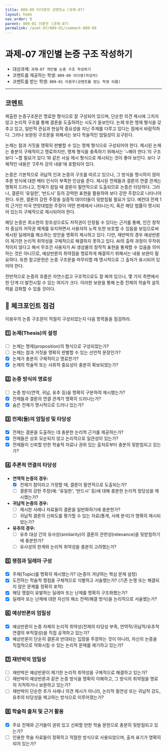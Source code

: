 ```yaml
---
title: 009-09 이다영의 코멘트a (과제-07) 
layout: home
nav_order: 9
parent: 009-01 이용우 (과제-07)
permalink: /asmt-07/009-01/comment-009-09
---
```


# 과제-07 개인별 논증 구조 작성하기

- 대상과제: `과제-07 개인별 논증 구조 작성하기`
- 코멘트를 제공하는 학생: `009-09 이다영(작성자)` 
- 코멘트를 받는 학생: `009-01 이용우(코멘트를 받는 학생 이름)` 

---

## 코멘트

제출한 논증구조문은 명료한 형식으로 잘 구성되어 있으며, 단순한 의견 제시에 그치지 않고 논리적 구조를 통해 결론을 도출하려는 시도가 돋보인다. 논제 또한 명제 형식을 갖추고 있고, 일반적 관심과 현실적 중요성을 지닌 주제를 다루고 있다는 점에서 바람직하다. 그러나 보완된 구조문을 위해서는 보다 학술적인 엄밀성이 요구된다.

논제는 참과 거짓을 명확히 판별할 수 있는 명제 형식으로 구성되어야 한다. 제시된 논제는 충분히 구체적이고 명료하지만, 명제 형식을 충족하기 위해서는 ‘~해야 한다.’의 구조보다 ‘~할 필요가 있다.’와 같은 사실 제시 형식으로 제시되는 것이 좋아 보인다. 보다 구체적인 내용은 ‘2주차 강의 내용’에 포함되어 있다.

논증은 기본적으로 귀납적 인과 논증의 구조를 따르고 있으나, 그 방식을 명시하지 않아 추론 방식에 대한 메타 인식이 부족한 인상을 준다. 제시된 전제들과 결론의 연결 관계는 명확히 드러나고, 전제가 참일 때 결론이 필연적으로 도출되므로 논증은 타당하다. 그러나, 결론이 ‘유일한’, ‘반드시’ 등의 강력한 표현을 활용하여 보다 강한 주장으로 나타나야 한다. 또한, 결론의 강한 주장을 실증적 데이터들이 뒷받침될 필요가 있다. 예컨대 전제 1의 근거인 미국 연방대법원 주장이 어떤 판례에서 나타나는지, 혹은 해당 법률이 명시되어 있는지 구체적으로 제시되어야 한다.

해당 논증은 최소한의 창조성으로도 저작권이 인정될 수 있다는 근거를 통해, 인간 창작자 중심의 저작권 체계를 유지하면서 사용자의 노력 또한 보호할 수 있음을 보임으로써 제시된 딜레마를 해소하는 방안을 명확히 제시하고 있다. 다만, 재반박의 경우 예상반론이 제기한 논리적 취약성을 구체적으로 해결하지 못하고 있다. AI의 출력 과정이 무작위적이지 않다고 해서 무조건 사용자가 AI 생성물의 창작적 표현을 통제할 수 있음을 의미하는 것은 아니므로, 예상반론의 취약점을 명료하게 해결하기 위해서는 내용 보완이 필요하다. 또한 참고문헌은 논증 구조문을 마무리할 때 명시적으로 그 출처가 표시되어 있어야 한다.

전반적으로 논증의 흐름은 자연스럽고 구조적으로도 잘 짜여 있으나, 몇 가지 측면에서 한 단계 더 발전시킬 수 있는 여지가 크다. 이러한 보완을 통해 논증 전체의 학술적 설득력을 강화할 수 있을 것이다.

## 📌 체크포인트 점검

이용우의 논증 구조문이 적절히 구성되었는지 다음 항목들을 점검하라.

### 1️⃣ **논제(Thesis)의 설정**
- [ ] 논제는 명제(proposition)의 형식으로 구성되었는가?
- [ ] 논제는 참과 거짓을 명확히 판별할 수 있는 선언적 문장인가?
- [x] 논제가 충분히 구체적이고 명료한가?
- [x] 논제의 학술적 또는 사회적 중요성이 충분히 확보되었는가?

### 2️⃣ **논증 방식의 명료성**
- [ ] 논증 방식(연역, 귀납, 유추 등)을 명확히 구분하여 제시했는가?
- [x] 전제들과 결론의 연결 관계가 명확히 드러나는가?
- [x] 숨은 전제가 명시적으로 드러나 있는가?

### 3️⃣ **전제(들)의 엄밀성 및 타당성**
- [x] 전제는 결론을 도출하는 데 충분한 논리적 근거를 제공하는가?
- [x] 전제들은 상호 모순되지 않고 논리적으로 일관성이 있는가?
- [x] 전제들이 신뢰할 만한 학술적 자료나 권위 있는 출처로부터 충분히 뒷받침되고 있는가?

### 4️⃣ **추론적 연결의 타당성**
- **연역적 논증의 경우:**
  - [x] 전제가 참이라고 가정할 때, 결론이 필연적으로 도출되는가?
  - [ ] 결론의 강한 주장(예: '유일한', '반드시' 등)에 대해 충분한 논리적 정당성을 제시했는가?

- **귀납적 논증의 경우:**
  - [ ] 제시한 사례나 자료들이 결론을 일반화하기에 충분한가?
  - [ ] 귀납적 결론의 신뢰도를 평가할 수 있는 자료(통계, 사례 분석)가 명확히 제시되었는가?

- **유추의 경우:**
  - [ ] 유추 대상 간의 유사성(similarity)이 결론의 관련성(relevance)을 뒷받침하기에 충분한가?
  - [ ] 유사성의 한계와 논리적 취약성을 충분히 고려했는가?

### 5️⃣ **쟁점과 딜레마 구성**
- [x] 주제(Topic)를 명확히 제시했는가? (논증이 겨냥하는 핵심 문제 설정)
- [x] 도전하는 학술적 쟁점을 구체적으로 식별하고 서술했는가? (기존 논쟁 또는 해결되지 않은 문제를 정확히 포착)
- [x] 해당 쟁점이 유발하는 딜레마 또는 난제를 명확히 구조화했는가?
- [x] 딜레마 또는 난제에 대한 자신의 해소 전략(해결 방식)을 논리적으로 서술했는가?

### 6️⃣ **예상반론의 엄밀성**
- [x] 예상반론이 논증 자체의 논리적 취약성(전제의 타당성 부족, 연역적/귀납적/유추적 연결의 부적절성)을 직접 공격하고 있는가?
- [x] 예상반론이 단순히 결론과 반대되는 입장을 주장하는 것이 아니라, 자신의 논증을 직접적으로 약화시킬 수 있는 논리적 문제를 제기하고 있는가?

### 7️⃣ **재반박의 엄밀성**
- [ ] 재반박은 예상반론이 제기한 논리적 취약성을 구체적으로 해결하고 있는가?
- [ ] 재반박이 예상반론과 같은 논증 방식을 명확히 이해하고, 그 방식의 취약점을 명료히 지적하거나 보완하고 있는가?
- [ ] 재반박이 단순한 추가 사례나 의견 제시가 아니라, 논리적 필연성 또는 귀납적 강도, 유추의 타당성을 제고하는 방식으로 이루어졌는가?

### 8️⃣ **학술적 출처 및 근거 활용**
- [x] 주요 전제와 근거들이 권위 있고 신뢰할 만한 학술 문헌으로 충분히 뒷받침되고 있는가?
- [ ] 인용한 학술 자료들이 정확하고 적절한 방식으로 사용되었으며, 출처 표기가 명확히 되어 있는가?
